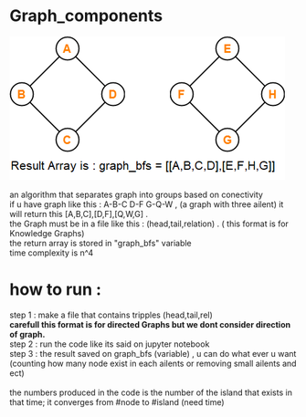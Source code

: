 # Graph_components
![alt text](https://raw.githubusercontent.com/saeedizade/Graph_components/master/example.png?raw=true "Example of what it dose")

an algorithm that separates graph into groups based on conectivity <br />
 if u have graph like this : A-B-C   D-F   G-Q-W , (a graph with three ailent) it will return this  [A,B,C],[D,F],[Q,W,G] . <br />
 the Graph must be in a file like this : (head,tail,relation)  . ( this format is for Knowledge Graphs) <br />
 the return array is stored in "graph_bfs" variable <br />
 time complexity is n^4 <br />

# how to run :
step 1 : make a file that contains tripples (head,tail,rel) <br />
<b>carefull this format is for directed Graphs but we dont consider direction of graph.</b> <br />
step 2 : run the code like its said on jupyter notebook <br />
step 3 : the result saved on graph_bfs (variable) , u can do what ever u want (counting how many node exist in each ailents or removing small ailents and ect) <br />
<br>
the numbers produced in the code is the number of the island that exists in that time; it converges from #node to #island (need time)
